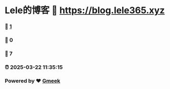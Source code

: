 # Lele的博客 :link: https://blog.lele365.xyz 
### :page_facing_up: [1](https://blog.lele365.xyz/tag.html) 
### :speech_balloon: 0 
### :hibiscus: 7 
### :alarm_clock: 2025-03-22 11:35:15 
### Powered by :heart: [Gmeek](https://github.com/Meekdai/Gmeek)
